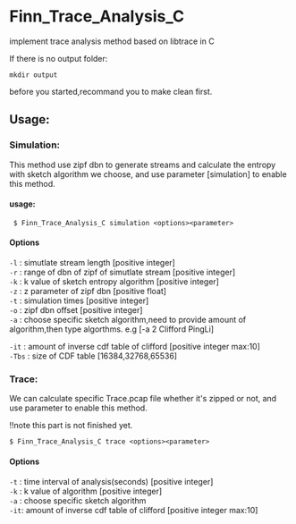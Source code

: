 # Finn_Trace_Analysis_C
implement trace analysis method based on libtrace in C  



If there is no output folder:
```
mkdir output
```
before you started,recommand you to make clean first.

## Usage: 
 
### Simulation:  
This method use zipf dbn to generate streams and calculate the entropy with sketch algorithm we choose, and use parameter [simulation] to enable this method.
#### usage:  
    
```
 $ Finn_Trace_Analysis_C simulation <options><parameter>
```
  
#### Options

`-l` : simutlate stream length [positive integer]  
`-r` :  range of dbn of zipf of simutlate stream [positive integer]    
`-k` :  k value of sketch entropy algorithm [positive integer]     
`-z` :  z parameter of zipf dbn   [positive float]  
`-t` :  simulation times  [positive integer]   
`-o` :  zipf dbn offset  [positive integer]  
`-a` :  choose specific sketch algorithm,need to provide amount of algorithm,then type algorthms. e.g [-a 2 Clifford PingLi]   
  
`-it` :   amount of inverse cdf table of clifford  [positive integer max:10]    
`-Tbs` : size of CDF table [16384,32768,65536]

### Trace:
We can calculate specific Trace.pcap file whether it's zipped or not, and use parameter <trace> to enable this method.

!!note this part is not finished yet.

```
$ Finn_Trace_Analysis_C trace <options><parameter>
```


#### Options

`-t` : time interval of analysis(seconds) [positive integer]   
`-k` : k value of algorithm   [positive integer]  
`-a` : choose specific sketch algorithm  
`-it`:  amount of inverse cdf table of clifford  [positive integer max:10]    